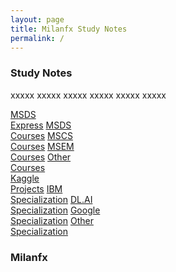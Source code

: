 ```yaml
---
layout: page
title: Milanfx Study Notes
permalink: /
---
```


<h3>Study Notes</h3>

xxxxx xxxxx xxxxx xxxxx xxxxx xxxxx

<div>
  <a href="/01-MSDS-Express/" class="btn cour1">MSDS<br>Express</a>
  <a href="/02-MSDS-Courses/" class="btn cour2">MSDS<br>Courses</a>
  <a href="/03-MSCS-Courses/" class="btn cour3">MSCS<br>Courses</a>
  <a href="/04-MSEM-Courses/" class="btn cour4">MSEM<br>Courses</a>
  <a href="" class="btn cour5">Other<br>Courses</a>
</div>

<div>
  <a href="" class="btn cour1">Kaggle<br>Projects</a>
  <a href="" class="btn cour2">IBM<br>Specialization</a>
  <a href="" class="btn cour3">DL.AI<br>Specialization</a>
  <a href="" class="btn cour4">Google<br>Specialization</a>
  <a href="" class="btn cour5">Other<br>Specialization</a>
</div>

<h3>Milanfx</h3>
